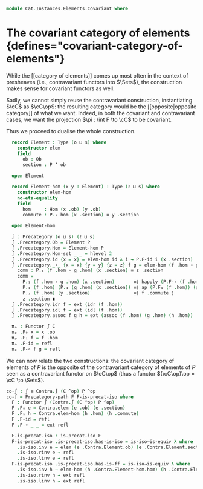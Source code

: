 <!--
```agda
open import Cat.Functor.Equivalence.Path
open import Cat.Functor.Equivalence
open import Cat.Prelude

import Cat.Instances.Elements as Contra
```
-->

```agda
module Cat.Instances.Elements.Covariant where
```

<!--
```agda
module _ {o ℓ s} {C : Precategory o ℓ} (P : Functor C (Sets s)) where
  private module P = Functor P

  open Precategory C
  open Functor
```
-->

# The covariant category of elements {defines="covariant-category-of-elements"}

While the [[category of elements]] comes up most often in the context of presheaves
(i.e., contravariant functors into $\Sets$), the construction makes sense for
covariant functors as well.

Sadly, we cannot simply reuse the contravariant construction,
instantiating $\cC$ as $\cC\op$: the resulting category would be the
[[opposite|opposite category]] of what we want. Indeed, in both the covariant and
contravariant cases, we want the projection $\pi : \int F \to \cC$ to be covariant.

Thus we proceed to dualise the whole construction.

```agda
  record Element : Type (o ⊔ s) where
    constructor elem
    field
      ob : Ob
      section : P ʻ ob

  open Element

  record Element-hom (x y : Element) : Type (ℓ ⊔ s) where
    constructor elem-hom
    no-eta-equality
    field
      hom     : Hom (x .ob) (y .ob)
      commute : P.₁ hom (x .section) ≡ y .section

  open Element-hom
```

<!--
```agda
  Element-hom-path : {x y : Element} {f g : Element-hom x y} → f .hom ≡ g .hom → f ≡ g
  Element-hom-path p i .hom = p i
  Element-hom-path {x = x} {y = y} {f = f} {g = g} p i .commute =
    is-prop→pathp (λ j → P.₀ (y .ob) .is-tr (P.₁ (p j) (x .section)) (y .section))
      (f .commute)
      (g .commute) i

unquoteDecl H-Level-Element-hom = declare-record-hlevel 2 H-Level-Element-hom (quote Element-hom)

module _ {o ℓ s} {C : Precategory o ℓ} {P : Functor C (Sets s)} where instance
  Extensional-element-hom
    : ∀ {x y : Element P} {ℓr}
    → ⦃ ext : Extensional (C .Precategory.Hom (x .Element.ob) (y .Element.ob)) ℓr ⦄
    → Extensional (Element-hom P x y) ℓr
  Extensional-element-hom ⦃ ext ⦄ = injection→extensional
    (C .Precategory.Hom-set _ _) (Element-hom-path P) ext

module _ {o ℓ s} {C : Precategory o ℓ} (P : Functor C (Sets s)) where
  private module P = Functor P

  open Precategory C
  open Element-hom
  open Element
  open Functor
```
-->

```agda
  ∫ : Precategory (o ⊔ s) (ℓ ⊔ s)
  ∫ .Precategory.Ob = Element P
  ∫ .Precategory.Hom = Element-hom P
  ∫ .Precategory.Hom-set _ _ = hlevel 2
  ∫ .Precategory.id {x = x} = elem-hom id λ i → P.F-id i (x .section)
  ∫ .Precategory._∘_ {x = x} {y = y} {z = z} f g = elem-hom (f .hom ∘ g .hom) comm where abstract
    comm : P.₁ (f .hom ∘ g .hom) (x .section) ≡ z .section
    comm =
      P.₁ (f .hom ∘ g .hom) (x .section)       ≡⟨ happly (P.F-∘ (f .hom) (g .hom)) (x .section) ⟩
      P.₁ (f .hom) (P.₁ (g .hom) (x .section)) ≡⟨ ap (P.F₁ (f .hom)) (g .commute)  ⟩
      P.₁ (f .hom) (y .section)                ≡⟨ f .commute ⟩
      z .section ∎
  ∫ .Precategory.idr f = ext (idr (f .hom))
  ∫ .Precategory.idl f = ext (idl (f .hom))
  ∫ .Precategory.assoc f g h = ext (assoc (f .hom) (g .hom) (h .hom))

  πₚ : Functor ∫ C
  πₚ .F₀ x = x .ob
  πₚ .F₁ f = f .hom
  πₚ .F-id = refl
  πₚ .F-∘ f g = refl
  ```

  We can now relate the two constructions: the covariant category of elements of $P$
  is the opposite of the contravariant category of elements of $P$ seen as a
  contravariant functor on $\cC\op$ (thus a functor $(\cC\op)\op = \cC \to \Sets$).

  ```agda
  co-∫ : ∫ ≡ Contra.∫ (C ^op) P ^op
  co-∫ = Precategory-path F F-is-precat-iso where
    F : Functor ∫ (Contra.∫ (C ^op) P ^op)
    F .F₀ e = Contra.elem (e .ob) (e .section)
    F .F₁ h = Contra.elem-hom (h .hom) (h .commute)
    F .F-id = refl
    F .F-∘ _ _ = ext refl

    F-is-precat-iso : is-precat-iso F
    F-is-precat-iso .is-precat-iso.has-is-iso = is-iso→is-equiv λ where
      .is-iso.inv e → elem (e .Contra.Element.ob) (e .Contra.Element.section)
      .is-iso.rinv e → refl
      .is-iso.linv e → refl
    F-is-precat-iso .is-precat-iso.has-is-ff = is-iso→is-equiv λ where
      .is-iso.inv h → elem-hom (h .Contra.Element-hom.hom) (h .Contra.Element-hom.commute)
      .is-iso.rinv h → ext refl
      .is-iso.linv h → ext refl
```

